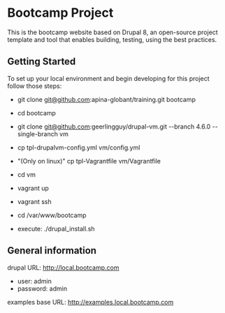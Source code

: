 # Bootcamp Project

This is the bootcamp website based on Drupal 8, an open-source project template and tool that enables building, testing, using the best practices.

## Getting Started

To set up your local environment and begin developing for this project follow those steps:
* git clone git@github.com:apina-globant/training.git bootcamp

* cd bootcamp
* git clone git@github.com:geerlingguy/drupal-vm.git --branch 4.6.0 --single-branch vm
* cp tpl-drupalvm-config.yml vm/config.yml
* "(Only on linux)" cp tpl-Vagrantfile vm/Vagrantfile
* cd vm
* vagrant up
* vagrant ssh
* cd /var/www/bootcamp
* execute: ./drupal_install.sh

## General information

drupal URL: http://local.bootcamp.com

* user:     admin
* password: admin

examples base URL: http://examples.local.bootcamp.com